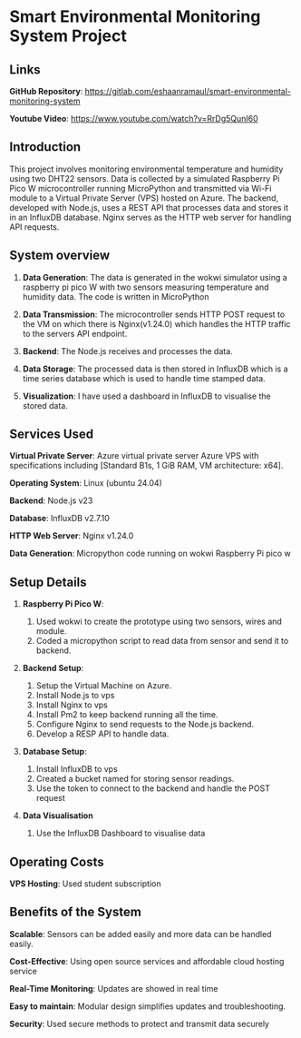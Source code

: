 # Smart Environmental Monitoring System Project


## Links
**GitHub Repository**: https://gitlab.com/eshaanramaul/smart-environmental-monitoring-system

**Youtube Video**: https://www.youtube.com/watch?v=RrDg5QunI60

## Introduction
This project involves monitoring environmental temperature and humidity using two DHT22 sensors. Data is collected by a simulated Raspberry Pi Pico W microcontroller running MicroPython and transmitted via Wi-Fi module to a Virtual Private Server (VPS) hosted on Azure. The backend, developed with Node.js, uses a REST API that processes data and stores it in an InfluxDB database. Nginx serves as the HTTP web server for handling API requests.




## System overview
1. **Data Generation**: The data is generated in the wokwi simulator using a raspberry pi pico W with two sensors measuring temperature and humidity data. The code is written in MicroPython

2. **Data Transmission**: The microcontroller sends HTTP POST request to the VM on which there is Nginx(v1.24.0) which handles the HTTP traffic to the servers API endpoint.

3. **Backend**: The Node.js receives and processes the data.

4. **Data Storage**: The processed data is then stored in InfluxDB which is a time series database which is used to handle time stamped data.

5. **Visualization**: I have used a dashboard in InfluxDB to visualise the stored data.




## Services Used

 **Virtual Private Server**: Azure virtual private server Azure VPS with specifications including [Standard B1s, 1 GiB RAM, VM architecture: x64].

 **Operating System**: Linux (ubuntu 24.04)

 **Backend**: Node.js v23

 **Database**: InfluxDB v2.7.10

 **HTTP Web Server**: Nginx v1.24.0

 **Data Generation**: Micropython code running on wokwi Raspberry Pi pico w


## Setup Details

1. **Raspberry Pi Pico W**:
    1. Used wokwi to create the prototype using two sensors, wires and module.
    2. Coded a micropython script to read data from sensor and send it to backend.

2. **Backend Setup**:
    1. Setup the Virtual Machine on Azure.
    2. Install Node.js to vps
    3. Install Nginx to vps
    4. Install Pm2 to keep backend running all the time.
    5. Configure Nginx to send requests to the Node.js backend.
    6. Develop a RESP API to handle data.

3. **Database Setup**:
   1. Install InfluxDB to vps
   2. Created a bucket named for storing sensor readings.
   3. Use the token to connect to the backend and handle the POST request

4. **Data Visualisation**
    1. Use the InfluxDB Dashboard to visualise data




## Operating Costs

**VPS Hosting**: Used student subscription



## Benefits of the System

**Scalable**: Sensors can be added easily and more data can be handled easily.

**Cost-Effective**: Using open source services and affordable cloud hosting service

**Real-Time Monitoring**: Updates are showed in real time

**Easy to maintain**: Modular design simplifies updates and troubleshooting.

**Security**: Used secure methods to protect and transmit data securely
